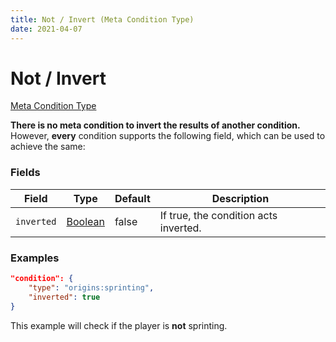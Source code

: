 ```yaml
---
title: Not / Invert (Meta Condition Type)
date: 2021-04-07
---
```


# Not / Invert

[Meta Condition Type](../meta_condition_types.md)

**There is no meta condition to invert the results of another condition.** However, **every** condition supports the following field, which can be used to achieve the same:


### Fields

Field  | Type | Default | Description
-------|------|---------|-------------
`inverted` | [Boolean](../data_types/boolean.md) | false | If true, the condition acts inverted.


### Examples

```json
"condition": {
    "type": "origins:sprinting",
    "inverted": true
}
```

This example will check if the player is **not** sprinting.
